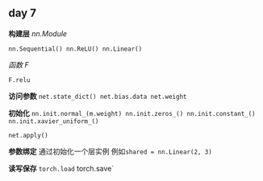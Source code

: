 ## day 7
**构建层**
*nn.Module*

`nn.Sequential()
nn.ReLU()
nn.Linear()`

*函数 F*

`F.relu`

**访问参数**
`net.state_dict()
net.bias.data
net.weight`

**初始化**
`nn.init.normal_(m.weight)
nn.init.zeros_()
nn.init.constant_()
nn.init.xavier_uniform_()`

`net.apply()`

**参数绑定**
通过初始化一个层实例
例如`shared = nn.Linear(2, 3)`

**读写保存**
`torch.load`
 torch.save`
